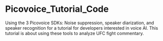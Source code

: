 # Picovoice_Tutorial_Code
Using the 3 Picovoice SDKs: Noise suppression, speaker diarization, and speaker recognition for a tutorial for developers interested in voice AI. This tutorial is about using these tools to analyze UFC fight commentary.
